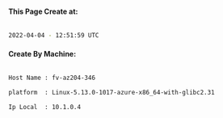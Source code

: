 
   
#### This Page Create at:

```bash

2022-04-04 - 12:51:59 UTC

```

#### Create By Machine:

```bash

Host Name : fv-az204-346

platform  : Linux-5.13.0-1017-azure-x86_64-with-glibc2.31

Ip Local  : 10.1.0.4

```


